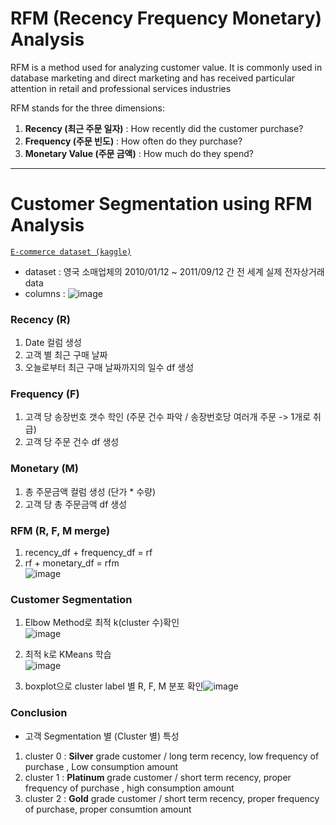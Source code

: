 # RFM (Recency Frequency Monetary) Analysis

RFM is a method used for analyzing customer value. It is commonly used in database marketing and direct marketing and has received particular attention in retail and professional services industries

RFM stands for the three dimensions:

1. **Recency (최근 주문 일자)** : How recently did the customer purchase?
2. **Frequency (주문 빈도)** : How often do they purchase?
3. **Monetary Value (주문 금액)** : How much do they spend?


---
# Customer Segmentation using RFM Analysis

[`E-commerce dataset (kaggle)`](https://www.kaggle.com/datasets/carrie1/ecommerce-data?resource=download)

- dataset : 영국 소매업체의 2010/01/12 ~ 2011/09/12 간 전 세계 실제 전자상거래 data
- columns : ![image](https://github.com/Choe-minsung/TIL/assets/145301343/f0bda063-49c0-40aa-a89f-f67d946f1491)

### Recency (R)
1. Date 컬럼 생성
2. 고객 별 최근 구매 날짜
3. 오늘로부터 최근 구매 날짜까지의 일수 df 생성

### Frequency (F)
1. 고객 당 송장번호 갯수 학인 (주문 건수 파악 / 송장번호당 여러개 주문 -> 1개로 취급)
2. 고객 당 주문 건수 df 생성

### Monetary (M)
1. 총 주문금액 컬럼 생성 (단가 * 수량)
2. 고객 당 총 주문금액 df 생성

### RFM (R, F, M merge)
1. recency_df + frequency_df = rf
2. rf + monetary_df = rfm  
![image](https://github.com/Choe-minsung/TIL/assets/145301343/390b3d3c-a3ce-409d-8cc1-a1e700f41921)

### Customer Segmentation
1. Elbow Method로 최적 k(cluster 수)확인  
![image](https://github.com/Choe-minsung/TIL/assets/145301343/5f0db4fd-52fe-422d-8131-8d99e15d08e6)

2. 최적 k로 KMeans 학습  
![image](https://github.com/Choe-minsung/TIL/assets/145301343/86bf73b9-17b0-48a2-a460-f2a63c5b12f5)

3. boxplot으로 cluster label 별 R, F, M 분포 확인![image](https://github.com/Choe-minsung/TIL/assets/145301343/7e65563e-d76a-43f6-aa86-52c7b970c201)


### Conclusion
- 고객 Segmentation 별 (Cluster 별) 특성
1. cluster 0 : **Silver** grade customer / long term recency, low frequency of purchase , Low consumption amount
2. cluster 1 : **Platinum** grade customer / short term recency, proper frequency of purchase , high consumption amount
3. cluster 2 : **Gold** grade customer / short term recency, proper frequency of purchase, proper consumtion amount












